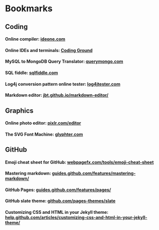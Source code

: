 # Bookmarks

## Coding

#### Online compiler:  [ideone.com](https://ideone.com)
#### Online IDEs and terminals:  [Coding Ground](https://www.tutorialspoint.com/codingground.htm)
####  MySQL to MongoDB Query Translator:  [querymongo.com](http://www.querymongo.com/)
####  SQL fiddle:  [sqlfiddle.com](http://sqlfiddle.com/)
#### Log4j conversion pattern online tester:  [log4jtester.com](http://log4jtester.com)
#### Markdown editor: [jbt.github.io/markdown-editor/](https://jbt.github.io/markdown-editor/)


## Graphics

#### Online photo editor:  [pixlr.com/editor](https://pixlr.com/editor/)
#### The SVG Font Machine:  [glyphter.com](https://glyphter.com/)

## GitHub
#### Emoji cheat sheet for GitHub: [webpagefx.com/tools/emoji-cheat-sheet](http://www.webpagefx.com/tools/emoji-cheat-sheet/)
#### Mastering markdown: [guides.github.com/features/mastering-markdown/](https://guides.github.com/features/mastering-markdown/)
#### GitHub Pages: [guides.github.com/features/pages/](https://guides.github.com/features/pages/)
#### GitHub slate theme: [github.com/pages-themes/slate](https://github.com/pages-themes/slate)
#### Customizing CSS and HTML in your Jekyll theme: [help.github.com/articles/customizing-css-and-html-in-your-jekyll-theme/](https://help.github.com/articles/customizing-css-and-html-in-your-jekyll-theme/)
